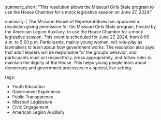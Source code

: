 summary_short: "This resolution allows the Missouri Girls State program to use the House Chamber for a mock legislative session on June 27, 2024."

summary: |
  The Missouri House of Representatives has approved a resolution giving permission for the Missouri Girls State program, hosted by the American Legion Auxiliary, to use the House Chamber for a mock legislative session. This event is scheduled for June 27, 2024, from 8:00 a.m. to 5:00 p.m. Participants, mainly young women, will role-play as lawmakers to learn about how government works. The resolution also says that adult leaders will be responsible for the group’s behavior, and participants must act respectfully, dress appropriately, and follow rules to maintain the dignity of the House. This helps young people learn about democracy and government processes in a special, live setting.

tags:
  - Youth Education
  - Government Experience
  - Public Transparency
  - Missouri Legislature
  - Civic Engagement
  - American Legion Auxiliary

